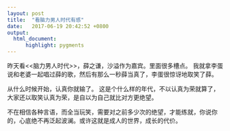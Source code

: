 ```yaml
---
layout: post
title:  "看脑力男人时代有感"
date:   2017-06-19 20:42:52 +0800
output:
  html_document:
      highlight: pygments
---
```


昨天看<<脑力男人时代>>，薛之谦，沙溢作为嘉宾。里面很多槽点。 我就拿李蛋说和老婆一起唱过薛的歌，然后有那么一秒薛当真了，李蛋很惊讶地取笑了薛。

从什么时候开始，认真你就输了。 这是个什么样的年代，不以认真为荣就算了，大家还以取笑认真为荣，是自以为自己就比对方更绝望。

不在相信各种言语，而全当玩笑，需要对之前多少次的绝望，才能练就，你说你的，心底绝不再泛起波澜。或许这就是成人的世界，成长的代价。
